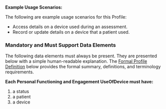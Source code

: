 **Example Usage Scenarios:**

The following are example usage scenarios for this Profile:
* Access details on a device used during an assessment.
* Record or update details on a device that a patient used.

### Mandatory and Must Support Data Elements

The following data elements must always be present. They are presented below with a simple human-readable explanation. The [Formal Profile Definition](#profile) below provides the formal summary, definitions, and terminology requirements.

**Each Personal Functioning and Engagement UseOfDevice must have:**

1. a status
1. a patient
1. a device


